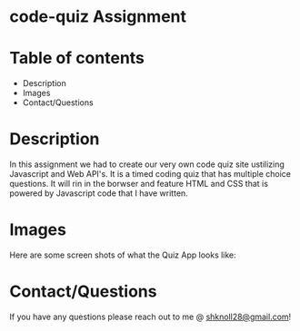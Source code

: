 # code-quiz Assignment

# Table of contents
<ul>
  <li>Description</li>
  <li>Images</li>
  <li>Contact/Questions</li>
  </ul>
  
# Description 

In this assignment we had to create our very own code quiz site ustilizing Javascript and Web API's. It is a timed coding quiz that has multiple choice questions. It will rin in the borwser and feature HTML and CSS that is powered by Javascript code that I have written. 

# Images

Here are some screen shots of what the Quiz App looks like:


# Contact/Questions
If you have any questions please reach out to me @ shknoll28@gmail.com!
